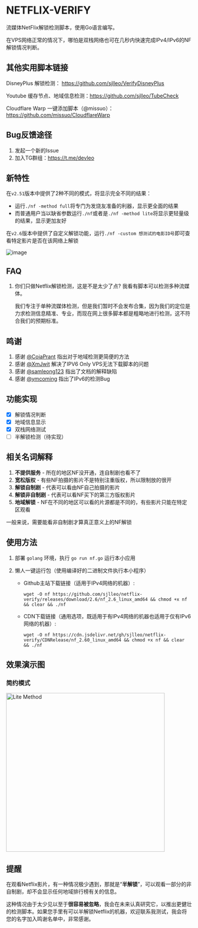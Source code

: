 # NETFLIX-VERIFY

流媒体NetFlix解锁检测脚本，使用Go语言编写。

在VPS网络正常的情况下，哪怕是双栈网络也可在几秒内快速完成IPv4/IPv6的NF解锁情况判断。

## 其他实用脚本链接

DisneyPlus 解锁检测： https://github.com/sjlleo/VerifyDisneyPlus

Youtube 缓存节点、地域信息检测：https://github.com/sjlleo/TubeCheck

Cloudflare Warp 一键添加脚本（@missuo）：https://github.com/missuo/CloudflareWarp

## Bug反馈途径

1. 发起一个新的Issue
2. 加入TG群组：https://t.me/devleo

## 新特性

在`v2.51`版本中提供了2种不同的模式，将显示完全不同的结果：

* 运行`./nf -method full`将专门为发烧友准备的利器，显示更全面的结果
* 而普通用户当以缺省参数运行`./nf`或者是`./nf -method lite`将显示更轻量级的结果，显示更加友好

在`v2.6`版本中提供了自定义解锁功能，运行`./nf -custom 想测试的电影ID号`即可查看特定影片是否在该网络上解锁

![image](https://user-images.githubusercontent.com/13616352/112000509-06f4f880-8b59-11eb-8353-11268b789bde.png)

## FAQ

1. 你们只做Netflix解锁检测，这是不是太少了点? 我看有脚本可以检测多种流媒体。

   我们专注于单种流媒体检测，但是我们暂时不会发布合集，因为我们的定位是力求检测信息精准、专业，而现在网上很多脚本都是粗略地进行检测，这不符合我们的预期标准。

## 鸣谢

1. 感谢 [@CoiaPrant](https://github.com/CoiaPrant) 指出对于地域检测更简便的方法
2. 感谢 [@XmJwit](https://github.com/XmJwit) 解决了IPV6 Only VPS无法下载脚本的问题
3. 感谢 [@samleong123](https://github.com/samleong123) 指出了文档的解释缺陷
4. 感谢 [@ymcoming](https://github.com/ymcoming) 指出了IPv6的检测Bug

## 功能实现

- [X] 解锁情况判断
- [X] 地域信息显示
- [X] 双栈网络测试
- [ ] 半解锁检测（待实现）

## 相关名词解释

1. **不提供服务** - 所在的地区NF没开通，连自制剧也看不了
2. **宽松版权** - 有些NF拍摄的影片不是特别注重版权，所以限制放的很开
3. **解锁自制剧** - 代表可以看由NF自己拍摄的影片
4. **解锁非自制剧** - 代表可以看NF买下的第三方版权影片
5. **地域解锁** - NF在不同的地区可以看的片源都是不同的，有些影片只能在特定区观看

一般来说，需要能看非自制剧才算真正意义上的NF解锁

## 使用方法

1. 部署 `golang` 环境，执行 `go run nf.go` 运行本小应用

2. 懒人一键运行包（使用编译好的二进制文件执行本小程序）

   * Github主站下载链接（适用于IPv4网络的机器）:

     `wget -O nf https://github.com/sjlleo/netflix-verify/releases/download/2.6/nf_2.6_linux_amd64 && chmod +x nf && clear && ./nf`

   * CDN下载链接（通用选项，既适用于有IPv4网络的机器也适用于仅有IPv6网络的机器）:

     `wget -O nf https://cdn.jsdelivr.net/gh/sjlleo/netflix-verify/CDNRelease/nf_2.60_linux_amd64 && chmod +x nf && clear && ./nf`

## 效果演示图

### 简约模式

<img width="430" alt="Lite Method" src="https://user-images.githubusercontent.com/13616352/110296950-e479c000-802d-11eb-9837-e23392860b07.png">

## 提醒

在观看Netflix影片，有一种情况极少遇到，那就是“**半解锁**”，可以观看一部分的非自制剧，却不会显示任何地域排行榜有关的信息。

这种情况由于太少见以至于**很容易被忽略**，我会在未来认真研究它，以推出更健壮的检测脚本。如果您手里有可以半解锁Netflix的机器，欢迎联系我测试，我会将您的名字加入鸣谢名单中，非常感谢。
